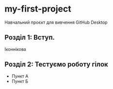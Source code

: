 # my-first-project
 Навчальний проєкт для вивчення GitHub Desktop
## Розділ 1: Вступ.
Іконнікова
## Розділ 2: Тестуємо роботу гілок 
*   Пункт А
*   Пункт Б
